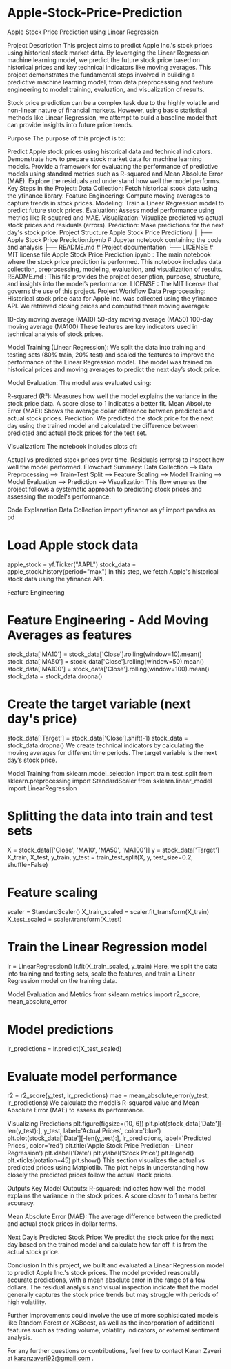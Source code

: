 # Apple-Stock-Price-Prediction
Apple Stock Price Prediction using Linear Regression

Project Description
This project aims to predict Apple Inc.'s stock prices using historical stock market data. By leveraging the Linear Regression machine learning model, we predict the future stock price based on historical prices and key technical indicators like moving averages. This project demonstrates the fundamental steps involved in building a predictive machine learning model, from data preprocessing and feature engineering to model training, evaluation, and visualization of results.

Stock price prediction can be a complex task due to the highly volatile and non-linear nature of financial markets. However, using basic statistical methods like Linear Regression, we attempt to build a baseline model that can provide insights into future price trends.

Purpose
The purpose of this project is to:

Predict Apple stock prices using historical data and technical indicators.
Demonstrate how to prepare stock market data for machine learning models.
Provide a framework for evaluating the performance of predictive models using standard metrics such as R-squared and Mean Absolute Error (MAE).
Explore the residuals and understand how well the model performs.
Key Steps in the Project:
Data Collection: Fetch historical stock data using the yfinance library.
Feature Engineering: Compute moving averages to capture trends in stock prices.
Modeling: Train a Linear Regression model to predict future stock prices.
Evaluation: Assess model performance using metrics like R-squared and MAE.
Visualization: Visualize predicted vs actual stock prices and residuals (errors).
Prediction: Make predictions for the next day's stock price.
Project Structure
Apple Stock Price Prediction/
│
├── Apple Stock Price Prediction.ipynb  # Jupyter notebook containing the code and analysis
├── README.md                           # Project documentation
└── LICENSE                             # MIT license file
Apple Stock Price Prediction.ipynb : The main notebook where the stock price prediction is performed. This notebook includes data collection, preprocessing, modeling, evaluation, and visualization of results.
README.md : This file provides the project description, purpose, structure, and insights into the model’s performance.
LICENSE : The MIT license that governs the use of this project.
Project Workflow
Data Preprocessing:
Historical stock price data for Apple Inc. was collected using the yfinance API. We retrieved closing prices and computed three moving averages:

10-day moving average (MA10)
50-day moving average (MA50)
100-day moving average (MA100)
These features are key indicators used in technical analysis of stock prices.

Model Training (Linear Regression):
We split the data into training and testing sets (80% train, 20% test) and scaled the features to improve the performance of the Linear Regression model. The model was trained on historical prices and moving averages to predict the next day’s stock price.

Model Evaluation:
The model was evaluated using:

R-squared (R²): Measures how well the model explains the variance in the stock price data. A score close to 1 indicates a better fit.
Mean Absolute Error (MAE): Shows the average dollar difference between predicted and actual stock prices.
Prediction:
We predicted the stock price for the next day using the trained model and calculated the difference between predicted and actual stock prices for the test set.

Visualization:
The notebook includes plots of:

Actual vs predicted stock prices over time.
Residuals (errors) to inspect how well the model performed.
Flowchart Summary:
Data Collection --> Data Preprocessing --> Train-Test Split --> Feature Scaling -->
Model Training --> Model Evaluation --> Prediction --> Visualization
This flow ensures the project follows a systematic approach to predicting stock prices and assessing the model's performance.

Code Explanation
Data Collection
import yfinance as yf
import pandas as pd

# Load Apple stock data
apple_stock = yf.Ticker("AAPL")
stock_data = apple_stock.history(period="max")
In this step, we fetch Apple's historical stock data using the yfinance API.

Feature Engineering
# Feature Engineering - Add Moving Averages as features
stock_data['MA10'] = stock_data['Close'].rolling(window=10).mean()
stock_data['MA50'] = stock_data['Close'].rolling(window=50).mean()
stock_data['MA100'] = stock_data['Close'].rolling(window=100).mean()
stock_data = stock_data.dropna()

# Create the target variable (next day's price)
stock_data['Target'] = stock_data['Close'].shift(-1)
stock_data = stock_data.dropna()
We create technical indicators by calculating the moving averages for different time periods. The target variable is the next day’s stock price.

Model Training
from sklearn.model_selection import train_test_split
from sklearn.preprocessing import StandardScaler
from sklearn.linear_model import LinearRegression

# Splitting the data into train and test sets
X = stock_data[['Close', 'MA10', 'MA50', 'MA100']]
y = stock_data['Target']
X_train, X_test, y_train, y_test = train_test_split(X, y, test_size=0.2, shuffle=False)

# Feature scaling
scaler = StandardScaler()
X_train_scaled = scaler.fit_transform(X_train)
X_test_scaled = scaler.transform(X_test)

# Train the Linear Regression model
lr = LinearRegression()
lr.fit(X_train_scaled, y_train)
Here, we split the data into training and testing sets, scale the features, and train a Linear Regression model on the training data.

Model Evaluation and Metrics
from sklearn.metrics import r2_score, mean_absolute_error

# Model predictions
lr_predictions = lr.predict(X_test_scaled)

# Evaluate model performance
r2 = r2_score(y_test, lr_predictions)
mae = mean_absolute_error(y_test, lr_predictions)
We calculate the model’s R-squared value and Mean Absolute Error (MAE) to assess its performance.

Visualizing Predictions
plt.figure(figsize=(10, 6))
plt.plot(stock_data['Date'][-len(y_test):], y_test, label='Actual Prices', color='blue')
plt.plot(stock_data['Date'][-len(y_test):], lr_predictions, label='Predicted Prices', color='red')
plt.title('Apple Stock Price Prediction - Linear Regression')
plt.xlabel('Date')
plt.ylabel('Stock Price')
plt.legend()
plt.xticks(rotation=45)
plt.show()
This section visualizes the actual vs predicted prices using Matplotlib. The plot helps in understanding how closely the predicted prices follow the actual stock prices.

Outputs
Key Model Outputs:
R-squared:
Indicates how well the model explains the variance in the stock prices. A score closer to 1 means better accuracy.

Mean Absolute Error (MAE):
The average difference between the predicted and actual stock prices in dollar terms.

Next Day’s Predicted Stock Price:
We predict the stock price for the next day based on the trained model and calculate how far off it is from the actual stock price.

Conclusion
In this project, we built and evaluated a Linear Regression model to predict Apple Inc.'s stock prices. The model provided reasonably accurate predictions, with a mean absolute error in the range of a few dollars. The residual analysis and visual inspection indicate that the model generally captures the stock price trends but may struggle with periods of high volatility.

Further improvements could involve the use of more sophisticated models like Random Forest or XGBoost, as well as the incorporation of additional features such as trading volume, volatility indicators, or external sentiment analysis.

For any further questions or contributions, feel free to contact Karan Zaveri at karanzaveri92@gmail.com .
